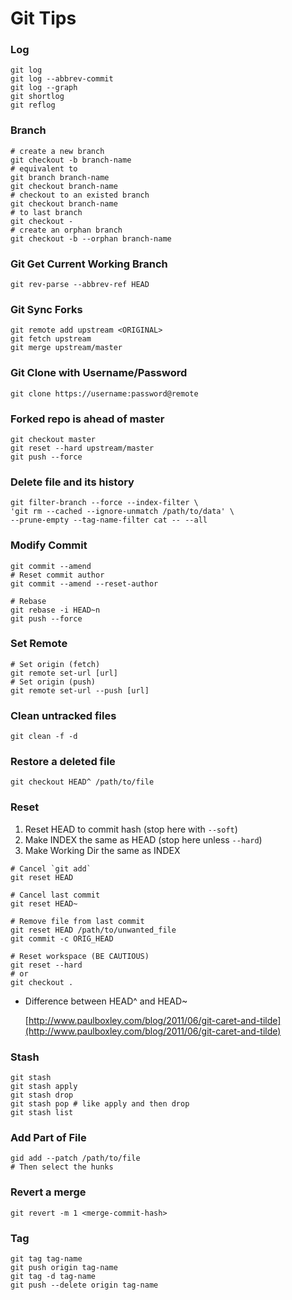 # Git Tips

### Log

```shell
git log
git log --abbrev-commit
git log --graph
git shortlog
git reflog
```

### Branch

```shell
# create a new branch
git checkout -b branch-name
# equivalent to
git branch branch-name
git checkout branch-name
# checkout to an existed branch
git checkout branch-name
# to last branch
git checkout -
# create an orphan branch
git checkout -b --orphan branch-name
```

### Git Get Current Working Branch

```shell
git rev-parse --abbrev-ref HEAD
```

### Git Sync Forks

```shell
git remote add upstream <ORIGINAL>
git fetch upstream
git merge upstream/master
```

### Git Clone with Username/Password

```shell
git clone https://username:password@remote
```

### Forked repo is ahead of master

```shell
git checkout master
git reset --hard upstream/master
git push --force
```

### Delete file and its history

```shell
git filter-branch --force --index-filter \
'git rm --cached --ignore-unmatch /path/to/data' \
--prune-empty --tag-name-filter cat -- --all
```

### Modify Commit

```shell
git commit --amend
# Reset commit author
git commit --amend --reset-author

# Rebase
git rebase -i HEAD~n
git push --force
```

### Set Remote

```shell
# Set origin (fetch)
git remote set-url [url]
# Set origin (push)
git remote set-url --push [url]
```

### Clean untracked files

```shell
git clean -f -d
```

### Restore a deleted file

```shell
git checkout HEAD^ /path/to/file
```

### Reset

1. Reset HEAD to commit hash \(stop here with `--soft`\)
2. Make INDEX the same as HEAD \(stop here unless `--hard`\)
3. Make Working Dir the same as INDEX

```shell
# Cancel `git add`
git reset HEAD

# Cancel last commit
git reset HEAD~

# Remove file from last commit
git reset HEAD /path/to/unwanted_file
git commit -c ORIG_HEAD

# Reset workspace (BE CAUTIOUS)
git reset --hard
# or
git checkout .
```

- Difference between HEAD^ and HEAD~

  [http://www.paulboxley.com/blog/2011/06/git-caret-and-tilde](http://www.paulboxley.com/blog/2011/06/git-caret-and-tilde)

### Stash

```shell
git stash
git stash apply
git stash drop
git stash pop # like apply and then drop
git stash list
```

### Add Part of File

```shell
gid add --patch /path/to/file
# Then select the hunks
```

### Revert a merge

```shell
git revert -m 1 <merge-commit-hash>
```

### Tag

```shell
git tag tag-name
git push origin tag-name
git tag -d tag-name
git push --delete origin tag-name
```
